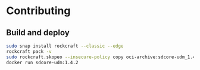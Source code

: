 # Contributing

## Build and deploy

```bash
sudo snap install rockcraft --classic --edge
rockcraft pack -v
sudo rockcraft.skopeo --insecure-policy copy oci-archive:sdcore-udm_1.4.2_amd64.rock docker-daemon:sdcore-udm:1.4.2
docker run sdcore-udm:1.4.2
```